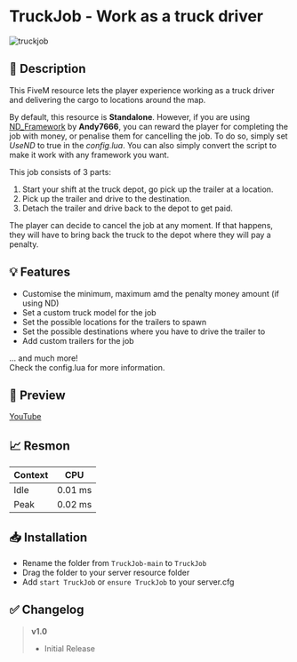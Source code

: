 # **TruckJob - Work as a truck driver**
![truckjob](https://user-images.githubusercontent.com/79053058/185757903-e0aabb8e-a8e7-4be8-93d6-5f2d6ae5d3fb.png)

## :bookmark_tabs: **Description** 
This FiveM resource lets the player experience working as a truck driver and delivering the cargo to locations around the map.

By default, this resource is **Standalone**. However, if you are using [ND_Framework](https://forum.cfx.re/t/updated-nd-framework-addons/4792200) by **Andy7666**, you can reward the player for completing the job with money, or penalise them for cancelling the job.
To do so, simply set *UseND* to true in the *config.lua*. You can also simply convert the script to make it work with any framework you want.

This job consists of 3 parts:
1. Start your shift at the truck depot, go pick up the trailer at a location.
2. Pick up the trailer and drive to the destination.
3. Detach the trailer and drive back to the depot to get paid.  

The player can decide to cancel the job at any moment. If that happens, they will have to bring back the truck to the depot where they will pay a penalty.

## :bulb: **Features** 
- Customise the minimum, maximum amd the penalty money amount (if using ND)
- Set a custom truck model for the job
- Set the possible locations for the trailers to spawn
- Set the possible destinations where you have to drive the trailer to
- Add custom trailers for the job  

... and much more!  
Check the config.lua for more information.

## :eyes: **Preview** 
[YouTube](https://youtu.be/TQ-zqjlY9GU)

## 📈 Resmon
| Context | CPU |
| ------------- | ------------- |
| Idle  | 0.01 ms  |
| Peak  | 0.02 ms  |

## 📥 Installation
- Rename the folder from `TruckJob-main` to `TruckJob`
- Drag the folder to your server resource folder
- Add `start TruckJob` or `ensure TruckJob` to your server.cfg 

## :white_check_mark: **Changelog**
> **v1.0**
> - Initial Release 

